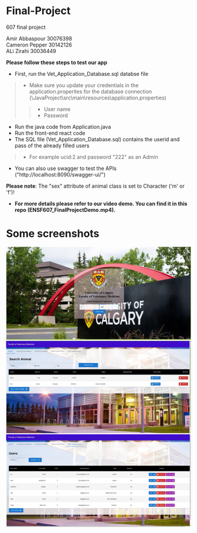# Final-Project
607 final project

Amir Abbaspour 	30076398  
Cameron Pepper 	30142126  
ALi Zirahi	30036449  

**Please follow these steps to test our app**
- First, run the Vet_Application_Database.sql databse file
> - Make sure you update your credentials in the application.properites for the database connection (\JavaProject\src\main\resources\application.properties)
> > - User name
> > - Password

- Run the java code from Application.java
- Run the front-end react code
- The SQL file (Vet_Application_Database.sql) contains the userid and pass of the already filled users
 > - For example ucid:2 and password "222" as an Admin

- You can also use swagger to test the APIs ("http://localhost:8090/swagger-ui/")

**Please note**: The "sex" attribute of animal class is set to Character ('m' or 'f')!

- **For more details please refer to our video demo. You can find it in this repo (ENSF607_FinalProjectDemo.mp4).**

# Some screenshots
![Screenshot](DemoImages/LogInPage.jpg)
![Screenshot](DemoImages/AnimalPageAdminView.jpg)
![Screenshot](DemoImages/UserManagmentAdminView.jpg)